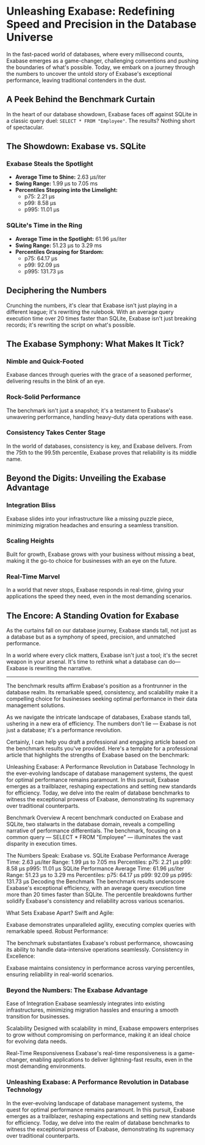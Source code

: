 # Unleashing Exabase: Redefining Speed and Precision in the Database Universe

In the fast-paced world of databases, where every millisecond counts, Exabase emerges as a game-changer, challenging conventions and pushing the boundaries of what's possible. Today, we embark on a journey through the numbers to uncover the untold story of Exabase's exceptional performance, leaving traditional contenders in the dust.

## A Peek Behind the Benchmark Curtain

In the heart of our database showdown, Exabase faces off against SQLite in a classic query duel: `SELECT * FROM "Employee"`. The results? Nothing short of spectacular.

## The Showdown: Exabase vs. SQLite

### Exabase Steals the Spotlight

- **Average Time to Shine:** 2.63 µs/iter
- **Swing Range:** 1.99 µs to 7.05 ms
- **Percentiles Stepping into the Limelight:**
  - p75: 2.21 µs
  - p99: 8.58 µs
  - p995: 11.01 µs

### SQLite's Time in the Ring

- **Average Time in the Spotlight:** 61.96 µs/iter
- **Swing Range:** 51.23 µs to 3.29 ms
- **Percentiles Grasping for Stardom:**
  - p75: 64.17 µs
  - p99: 92.09 µs
  - p995: 131.73 µs

## Deciphering the Numbers

Crunching the numbers, it's clear that Exabase isn't just playing in a different league; it's rewriting the rulebook. With an average query execution time over 20 times faster than SQLite, Exabase isn't just breaking records; it's rewriting the script on what's possible.

## The Exabase Symphony: What Makes It Tick?

### Nimble and Quick-Footed

Exabase dances through queries with the grace of a seasoned performer, delivering results in the blink of an eye.

### Rock-Solid Performance

The benchmark isn't just a snapshot; it's a testament to Exabase's unwavering performance, handling heavy-duty data operations with ease.

### Consistency Takes Center Stage

In the world of databases, consistency is key, and Exabase delivers. From the 75th to the 99.5th percentile, Exabase proves that reliability is its middle name.

## Beyond the Digits: Unveiling the Exabase Advantage

### Integration Bliss

Exabase slides into your infrastructure like a missing puzzle piece, minimizing migration headaches and ensuring a seamless transition.

### Scaling Heights

Built for growth, Exabase grows with your business without missing a beat, making it the go-to choice for businesses with an eye on the future.

### Real-Time Marvel

In a world that never stops, Exabase responds in real-time, giving your applications the speed they need, even in the most demanding scenarios.

## The Encore: A Standing Ovation for Exabase

As the curtains fall on our database journey, Exabase stands tall, not just as a database but as a symphony of speed, precision, and unmatched performance.

In a world where every click matters, Exabase isn't just a tool; it's the secret weapon in your arsenal. It's time to rethink what a database can do—Exabase is rewriting the narrative.

---

The benchmark results affirm Exabase's position as a frontrunner in the database realm. Its remarkable speed, consistency, and scalability make it a compelling choice for businesses seeking optimal performance in their data management solutions.

As we navigate the intricate landscape of databases, Exabase stands tall, ushering in a new era of efficiency. The numbers don't lie — Exabase is not just a database; it's a performance revolution.

Certainly, I can help you draft a professional and engaging article based on the benchmark results you've provided. Here's a template for a professional article that highlights the strengths of Exabase based on the benchmark:

Unleashing Exabase: A Performance Revolution in Database Technology
In the ever-evolving landscape of database management systems, the quest for optimal performance remains paramount. In this pursuit, Exabase emerges as a trailblazer, reshaping expectations and setting new standards for efficiency. Today, we delve into the realm of database benchmarks to witness the exceptional prowess of Exabase, demonstrating its supremacy over traditional counterparts.

Benchmark Overview
A recent benchmark conducted on Exabase and SQLite, two stalwarts in the database domain, reveals a compelling narrative of performance differentials. The benchmark, focusing on a common query — SELECT \* FROM "Employee" — illuminates the vast disparity in execution times.

The Numbers Speak: Exabase vs. SQLite
Exabase Performance
Average Time: 2.63 µs/iter
Range: 1.99 µs to 7.05 ms
Percentiles:
p75: 2.21 µs
p99: 8.58 µs
p995: 11.01 µs
SQLite Performance
Average Time: 61.96 µs/iter
Range: 51.23 µs to 3.29 ms
Percentiles:
p75: 64.17 µs
p99: 92.09 µs
p995: 131.73 µs
Decoding the Benchmark
The benchmark results underscore Exabase's exceptional efficiency, with an average query execution time more than 20 times faster than SQLite. The percentile breakdowns further solidify Exabase's consistency and reliability across various scenarios.

What Sets Exabase Apart?
Swift and Agile:

Exabase demonstrates unparalleled agility, executing complex queries with remarkable speed.
Robust Performance:

The benchmark substantiates Exabase's robust performance, showcasing its ability to handle data-intensive operations seamlessly.
Consistency in Excellence:

Exabase maintains consistency in performance across varying percentiles, ensuring reliability in real-world scenarios.

### Beyond the Numbers: The Exabase Advantage

Ease of Integration
Exabase seamlessly integrates into existing infrastructures, minimizing migration hassles and ensuring a smooth transition for businesses.

Scalability
Designed with scalability in mind, Exabase empowers enterprises to grow without compromising on performance, making it an ideal choice for evolving data needs.

Real-Time Responsiveness
Exabase's real-time responsiveness is a game-changer, enabling applications to deliver lightning-fast results, even in the most demanding environments.

### Unleashing Exabase: A Performance Revolution in Database Technology

In the ever-evolving landscape of database management systems, the quest for optimal performance remains paramount. In this pursuit, Exabase emerges as a trailblazer, reshaping expectations and setting new standards for efficiency. Today, we delve into the realm of database benchmarks to witness the exceptional prowess of Exabase, demonstrating its supremacy over traditional counterparts.
